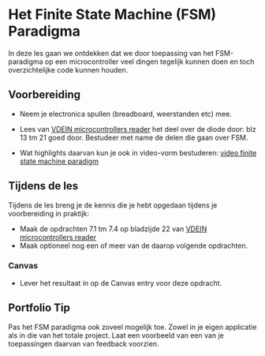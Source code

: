 # Het Finite State Machine (FSM) Paradigma

In deze les gaan we ontdekken dat we door toepassing van het FSM-paradigma op een microcontroller veel dingen tegelijk kunnen doen en toch overzichtelijke code kunnen houden.

## Voorbereiding

- Neem je electronica spullen (breadboard, weerstanden etc) mee.   

- Lees van [VDEIN microcontrollers reader](https://github.com/HU-TI-DEV/TI-S2/blob/main/hardware-interfacing/pdfs/2017-2018-VDEIN-micro-controllers-reader.pdf) het deel over de diode door: blz 13 tm 21 goed door. Bestudeer met name de delen die gaan over FSM.
- Wat highlights daarvan kun je ook in video-vorm bestuderen: [video finite state machine paradigm](https://www.youtube.com/watch?v=xMtzhGA3vIc)

## Tijdens de les

Tijdens de les breng je de kennis die je hebt opgedaan tijdens je voorbereiding in praktijk:

- Maak de opdrachten 7.1 tm 7.4 op bladzijde 22 van [VDEIN microcontrollers reader](https://github.com/HU-TI-DEV/TI-S2/blob/main/hardware-interfacing/pdfs/2017-2018-VDEIN-micro-controllers-reader.pdf)    
- Maak optioneel nog een of meer van de daarop volgende opdrachten.

### Canvas
- Lever het resultaat in op de Canvas entry voor deze opdracht.   

## Portfolio Tip
Pas het FSM paradigma ook zoveel mogelijk toe. Zowel in je eigen applicatie als in die van het totale project. Laat een voorbeeld van een van je toepassingen daarvan van feedback voorzien.